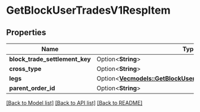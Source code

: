# GetBlockUserTradesV1RespItem

## Properties

Name | Type | Description | Notes
------------ | ------------- | ------------- | -------------
**block_trade_settlement_key** | Option<**String**> |  | [optional]
**cross_type** | Option<**String**> |  | [optional]
**legs** | Option<[**Vec<models::GetBlockUserTradesV1RespItemLegsInner>**](GetBlockUserTradesV1RespItem_legs_inner.md)> |  | [optional]
**parent_order_id** | Option<**String**> |  | [optional]

[[Back to Model list]](../README.md#documentation-for-models) [[Back to API list]](../README.md#documentation-for-api-endpoints) [[Back to README]](../README.md)


